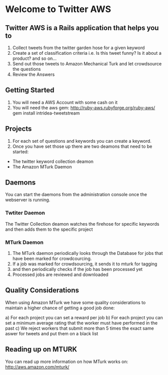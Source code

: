 # Welcome to Twitter AWS

## Twitter AWS is a Rails application that helps you to

1. Collect tweets from the twitter garden hose for a given keyword
2. Create a set of classification criteria i.e. Is this tweet funny? Is it about a product? and so on...
3. Send out those tweets to Amazon Mechanical Turk and let crowdsource the questions
4. Review the Answers

## Getting Started

1. You will need a AWS Account with some cash on it
2. You will need the aws  gem:
  http://ruby-aws.rubyforge.org/ruby-aws/
  gem install intridea-tweetstream

## Projects

1. For each set of questions and keywords you can create a keyword. 
2. Once you have set those up there are two deamons that need to be started:
- The twitter keyword collection deamon
- The Amazon MTurk Daemon

## Daemons 

You can start the daemons from the administration console once the webserver is running. 

### Twtiter Daemon 

The Twitter Collection deamon watches the firehose for specific keywords and then adds them to the specific project

### MTurk Daemon 
1. The MTurk daemon periodically looks through the Database for jobs that have been marked for crowdcourcing.
2. If a job was marked for crowdsourcing, it sends it to mturk for tagging
3. and then periodically checks if the job has been processed yet
4. Processed jobs are reviewed and downloaded


## Quality Considerations 

When using Amazon MTurk we have some quality considerations to maintain a higher chance of getting a good job done:

a) For each project you can set a reward per job
b) For each project you can set a minimum average rating that the worker must have performed in the past
c) We reject workers that submit more than 5 times the exact same aswer for tweets and put them on a black list


## Reading up on MTURK 

You can read up more information on how MTurk works on: http://aws.amazon.com/mturk/


